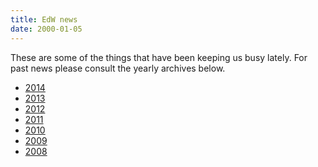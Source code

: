 ```yaml
---
title: EdW news
date: 2000-01-05
---
```


These are some of the things that have been keeping us busy lately.
For past news please consult the yearly archives below.

* [2014](/news/2014.html)
* [2013](/news/2013.html)
* [2012](/news/2012.html)
* [2011](/news/2011.html)
* [2010](/news/2010.html)
* [2009](/news/2009.html)
* [2008](/news/2008.html)
